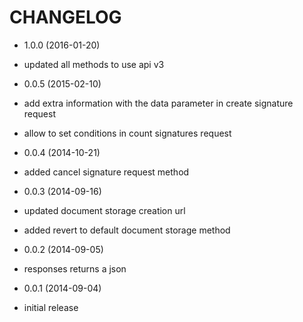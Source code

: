 CHANGELOG
=========

* 1.0.0 (2016-01-20)
 * updated all methods to use api v3

* 0.0.5 (2015-02-10)
 * add extra information with the data parameter in create signature request
 * allow to set conditions in count signatures request

* 0.0.4 (2014-10-21)
 * added cancel signature request method

* 0.0.3 (2014-09-16)
 * updated document storage creation url
 * added revert to default document storage method

* 0.0.2 (2014-09-05)
 * responses returns a json

* 0.0.1 (2014-09-04)
 * initial release
